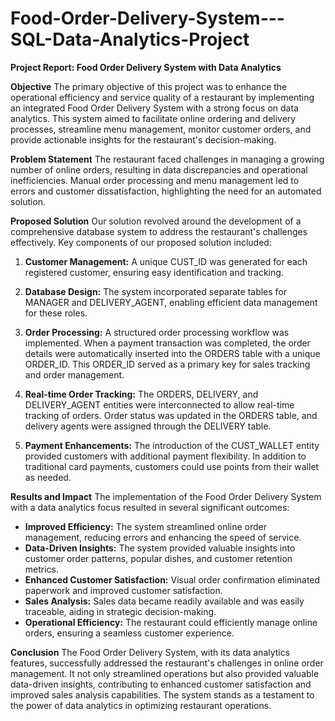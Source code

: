 # Food-Order-Delivery-System---SQL-Data-Analytics-Project


**Project Report: Food Order Delivery System with Data Analytics**

**Objective**
The primary objective of this project was to enhance the operational efficiency and service quality of a restaurant by implementing an integrated Food Order Delivery System with a strong focus on data analytics. This system aimed to facilitate online ordering and delivery processes, streamline menu management, monitor customer orders, and provide actionable insights for the restaurant's decision-making.

**Problem Statement**
The restaurant faced challenges in managing a growing number of online orders, resulting in data discrepancies and operational inefficiencies. Manual order processing and menu management led to errors and customer dissatisfaction, highlighting the need for an automated solution.

**Proposed Solution**
Our solution revolved around the development of a comprehensive database system to address the restaurant's challenges effectively. Key components of our proposed solution included:

1. **Customer Management:** A unique CUST_ID was generated for each registered customer, ensuring easy identification and tracking.

2. **Database Design:** The system incorporated separate tables for MANAGER and DELIVERY_AGENT, enabling efficient data management for these roles.

3. **Order Processing:** A structured order processing workflow was implemented. When a payment transaction was completed, the order details were automatically inserted into the ORDERS table with a unique ORDER_ID. This ORDER_ID served as a primary key for sales tracking and order management.

4. **Real-time Order Tracking:** The ORDERS, DELIVERY, and DELIVERY_AGENT entities were interconnected to allow real-time tracking of orders. Order status was updated in the ORDERS table, and delivery agents were assigned through the DELIVERY table.

5. **Payment Enhancements:** The introduction of the CUST_WALLET entity provided customers with additional payment flexibility. In addition to traditional card payments, customers could use points from their wallet as needed.

**Results and Impact**
The implementation of the Food Order Delivery System with a data analytics focus resulted in several significant outcomes:

- **Improved Efficiency:** The system streamlined online order management, reducing errors and enhancing the speed of service.
- **Data-Driven Insights:** The system provided valuable insights into customer order patterns, popular dishes, and customer retention metrics.
- **Enhanced Customer Satisfaction:** Visual order confirmation eliminated paperwork and improved customer satisfaction.
- **Sales Analysis:** Sales data became readily available and was easily traceable, aiding in strategic decision-making.
- **Operational Efficiency:** The restaurant could efficiently manage online orders, ensuring a seamless customer experience.

**Conclusion**
The Food Order Delivery System, with its data analytics features, successfully addressed the restaurant's challenges in online order management. It not only streamlined operations but also provided valuable data-driven insights, contributing to enhanced customer satisfaction and improved sales analysis capabilities. The system stands as a testament to the power of data analytics in optimizing restaurant operations.

